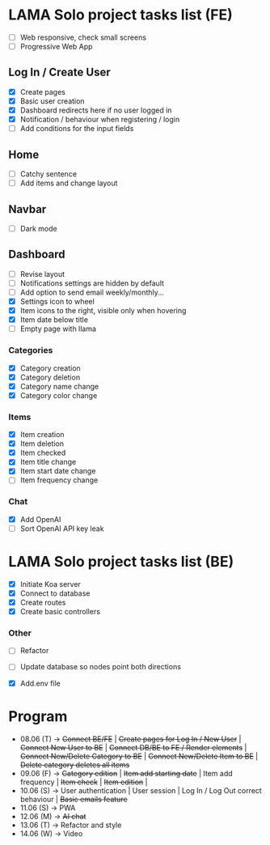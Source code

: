 # LAMA Solo project tasks list (FE)
- [ ] Web responsive, check small screens
- [ ] Progressive Web App
## Log In / Create User
- [x] Create pages
- [x] Basic user creation
- [x] Dashboard redirects here if no user logged in
- [x] Notification / behaviour when registering / login
- [ ] Add conditions for the input fields
## Home
- [ ] Catchy sentence
- [ ] Add items and change layout
## Navbar
- [ ] Dark mode
## Dashboard
- [ ] Revise layout
- [ ] Notifications settings are hidden by default
- [ ] Add option to send email weekly/monthly...
- [x] Settings icon to wheel
- [x] Item icons to the right, visible only when hovering
- [x] Item date below title
- [ ] Empty page with llama
### Categories
- [x] Category creation
- [x] Category deletion
- [x] Category name change
- [x] Category color change
### Items
- [x] Item creation
- [x] Item deletion
- [x] Item checked
- [x] Item title change
- [x] Item start date change
- [ ] Item frequency change
### Chat
- [x] Add OpenAI 
- [ ] Sort OpenAI API key leak
# LAMA Solo project tasks list (BE)
- [x] Initiate Koa server
- [x] Connect to database
- [x] Create routes
- [x] Create basic controllers

### Other
- [ ] Refactor
- [ ] Update database so nodes point both directions
- [x] Add.env file 


# Program
- 08.06 (T) -> ~~Connect BE/FE~~ |
~~Create pages for Log In / New User~~ |
~~Connect New User to BE~~ |
~~Connect DB/BE to FE / Render elements~~ |
~~Connect New/Delete Category to BE~~ |
~~Connect New/Delete Item to BE~~ |
~~Delete category deletes all items~~
- 09.06 (F) -> ~~Category edition~~ |
~~Item add starting date~~ |
Item add frequency |
~~Item check~~ |
~~Item edition~~ |
- 10.06 (S) -> User authentication |
User session |
Log In / Log Out correct behaviour |
~~Basic emails feature~~
- 11.06 (S) -> PWA
- 12.06 (M) -> ~~AI chat~~
- 13.06 (T) -> Refactor and style
- 14.06 (W) -> Video